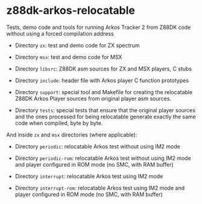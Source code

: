 # z88dk-arkos-relocatable

Tests, demo code and tools for running Arkos Tracker 2 from Z88DK code
without using a forced compilation address

* Directory `zx`: test and demo code for ZX spectrum

* Directory `msx`: test and demo code for MSX

* Directory `libsrc`: Z88DK asm sources for ZX and MSX players, C stubs

* Directory `include`: header file with Arkos player C function prototypes

* Directory `support`: special tool and Makefile for creating the
  relocatable Z88DK Arkos Player sources from original player asm sources.

* Directory `tests`: special tests that ensure that the original player
  sources and the ones processed for being relocatable generate exactly the
  same code when compiled, byte by byte.

And inside `zx` and `msx` directories (where applicable):

* Directory `periodic`: relocatable Arkos test without using IM2 mode

* Directory `periodic-rom`: relocatable Arkos test without using IM2 mode
  and player configured in ROM mode (no SMC, with RAM buffer)

* Directory `interrupt`: relocatable Arkos test using IM2 mode

* Directory `interrupt-rom`: relocatable Arkos test using IM2 mode and
  player configured in ROM mode (no SMC, with RAM buffer)
